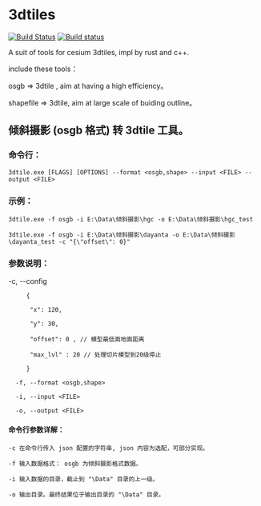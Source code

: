 # 3dtiles

[![Build Status](https://travis-ci.org/fanvanzh/3dtiles.svg?branch=master)](https://travis-ci.org/fanvanzh/3dtiles)
[![Build status](https://ci.appveyor.com/api/projects/status/lyhf989tnt9jhi9y?svg=true)](https://ci.appveyor.com/project/fanvanzh/3dtiles)

A suit of tools for cesium 3dtiles, impl by rust and c++.

include these tools：

osgb => 3dtile , aim at having a high efficiency。

shapefile => 3dtile,  aim at large scale of buiding outline。

## 倾斜摄影 (osgb 格式) 转 3dtile 工具。

### 命令行： 
	3dtile.exe [FLAGS] [OPTIONS] --format <osgb,shape> --input <FILE> --output <FILE>
	
### 示例：
	3dtile.exe -f osgb -i E:\Data\倾斜摄影\hgc -o E:\Data\倾斜摄影\hgc_test

	3dtile.exe -f osgb -i E:\Data\倾斜摄影\dayanta -o E:\Data\倾斜摄影\dayanta_test -c "{\"offset\": 0}"

### 参数说明：

  -c, --config <config>      
```
     {
	
      "x": 120,
      
      "y": 30,
      
      "offset": 0 , // 模型最低面地面距离
      
      "max_lvl" : 20 // 处理切片模型到20级停止
      
     }
``` 
```			     
  -f, --format <osgb,shape> 
  
  -i, --input <FILE> 
	
  -o, --output <FILE> 
```
#### 命令行参数详解：
```
-c 在命令行传入 json 配置的字符串, json 内容为选配，可部分实现。

-f 输入数据格式： osgb 为倾斜摄影格式数据。

-i 输入数据的目录，截止到 "\Data" 目录的上一级。

-o 输出目录。最终结果位于输出目录的 "\Data" 目录。
```

